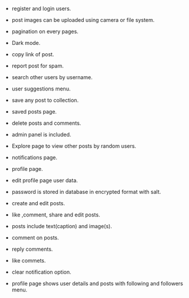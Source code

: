 * register and login users.

* post images can be uploaded using camera or file system.

* pagination on every pages.

* Dark mode.

* copy link of post.

* report post for spam.

* search other users by username.

* user suggestions menu.

* save any post to collection.

* saved posts page.

* delete posts and comments.

* admin panel is included.

* Explore page to view other posts by random users.

* notifications page.

* profile page.

* edit profile page user data.

* password is stored in database in encrypted format with salt.

* create and edit posts.

* like ,comment, share and edit posts.

* posts include text(caption) and image(s).

* comment on posts.

* reply comments.

* like commets.

* clear notification option.

* profile page shows user details and posts with following and followers menu.
